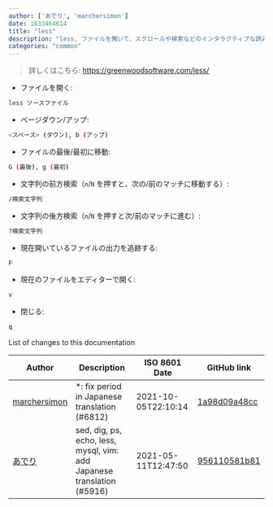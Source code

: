 ```yaml
---
author: ['あでり', 'marchersimon']
date: 1633464614
title: "less"
description: "less, ファイルを開いて、スクロールや検索などのインタラクティブな読み方ができます。"
categories: "common"
---
```

> 詳しくはこちら: <https://greenwoodsoftware.com/less/>

- ファイルを開く:

```bash
less ソースファイル
```

- ページダウン/アップ:

```bash
<スペース> (ダウン), b (アップ)
```

- ファイルの最後/最初に移動:

```bash
G (最後), g (最初)
```

- 文字列の前方検索（`n`/`N` を押すと、次の/前のマッチに移動する）:

```bash
/検索文字列
```

- 文字列の後方検索（`n`/`N` を押すと次/前のマッチに進む）:

```bash
?検索文字列
```

- 現在開いているファイルの出力を追跡する:

```bash
F
```

- 現在のファイルをエディターで開く:

```bash
v
```

- 閉じる:

```bash
q
```
List of changes to this documentation


Author | Description | ISO 8601 Date | GitHub link
------|-----|-----|-----
[marchersimon](mailto:50295997+marchersimon@users.noreply.github.com) | *: fix period in Japanese translation (#6812) | 2021-10-05T22:10:14 | [1a98d09a48cc](https://github.com/tldr-pages/tldr/commit/1a98d09a48ccebe878f44c0afe6f0f89e1ac3518)
[あでり](mailto:61904065+shu-pf@users.noreply.github.com) | sed, dig, ps, echo, less, mysql, vim: add Japanese translation (#5916) | 2021-05-11T12:47:50 | [956110581b81](https://github.com/tldr-pages/tldr/commit/956110581b81e8b5813fc05fb72ddc1507b0f94d)

